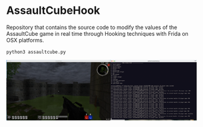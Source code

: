 # AssaultCubeHook
Repository that contains the source code to modify the values of the AssaultCube game in real time through Hooking techniques with Frida on OSX platforms.


```
python3 assaultcube.py
```

![Alt text](gallery/function_software.png "Hook game")
